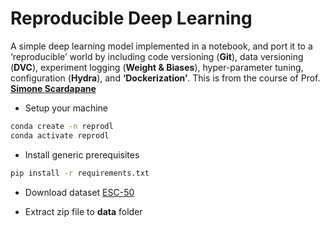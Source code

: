 # Reproducible Deep Learning

A simple deep learning model implemented in a notebook, and port it to a ‘reproducible’ world by including code versioning (**Git**), data versioning (**DVC**), experiment logging (**Weight & Biases**), hyper-parameter tuning, configuration (**Hydra**), and **‘Dockerization’**.
This is from the course of Prof. [**Simone Scardapane**](https://www.sscardapane.it/)

- Setup your machine

```bash
conda create -n reprodl
conda activate reprodl
```

- Install generic prerequisites

```bash
pip install -r requirements.txt
```

- Download dataset [ESC-50](https://github.com/karolpiczak/ESC-50)

- Extract zip file to **data** folder

